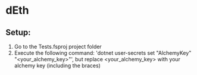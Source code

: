# dEth

## Setup:
1. Go to the Tests.fsproj project folder
2. Execute the following command: 'dotnet user-secrets set "AlchemyKey" "<your_alchemy_key>"', but replace <your_alchemy_key> with your alchemy key (including the braces)
